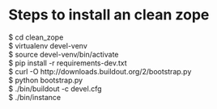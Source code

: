 <h1>Steps to install an clean zope </h1>
$ cd clean_zope<br>
$ virtualenv devel-venv<br>
$ source devel-venv/bin/activate<br>
$ pip install -r requirements-dev.txt<br>
$ curl -O http://downloads.buildout.org/2/bootstrap.py<br>
$ python bootstrap.py<br>
$ ./bin/buildout -c devel.cfg<br>
$ ./bin/instance<br>
